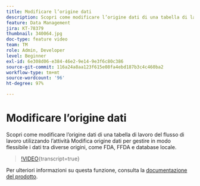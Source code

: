 ```yaml
---
title: Modificare l’origine dati
description: Scopri come modificare l’origine dati di una tabella di lavoro del flusso di lavoro utilizzando l’attività Modifica origine dati per gestire in modo flessibile i dati tra diverse origini, come FDA, FFDA e database locale.
feature: Data Management
jira: KT-78379
thumbnail: 340064.jpg
doc-type: feature video
team: TM
role: Admin, Developer
level: Beginner
exl-id: 6e308d06-e384-46e2-9e14-9e3f6c80c386
source-git-commit: 116a24a8aa123f615e08fa4ebd187b3c4c460ba2
workflow-type: tm+mt
source-wordcount: '96'
ht-degree: 97%

---
```


# Modificare l’origine dati

Scopri come modificare l’origine dati di una tabella di lavoro del flusso di lavoro utilizzando l’attività Modifica origine dati per gestire in modo flessibile i dati tra diverse origini, come FDA, FFDA e database locale.

>[!VIDEO](https://video.tv.adobe.com/v/340064?quality=12&learn=on){transcript=true}

Per ulteriori informazioni su questa funzione, consulta la [documentazione del prodotto](https://experienceleague.adobe.com/docs/campaign/campaign-v8/config/workflows.html?lang=it#change-data-source-activity).
